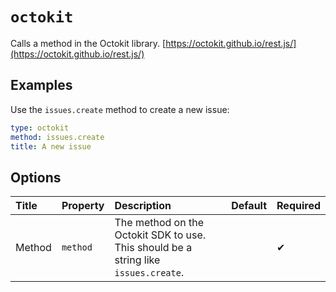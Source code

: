 <!--
  /!\ WARNING /!\
  This file's content is auto-generated, do NOT edit!
  All changes will be undone.
-->

# `octokit`

Calls a method in the Octokit library. [https://octokit.github.io/rest.js/](https://octokit.github.io/rest.js/)

## Examples

Use the `issues.create` method to create a new issue:

```yaml
type: octokit
method: issues.create
title: A new issue
```

## Options

| Title | Property | Description | Default | Required |
| :---- | :--- | :---------- | :------ | :------- |
| Method | `method` | The method on the Octokit SDK to use. This should be a string like `issues.create`. |  | ✔ |

